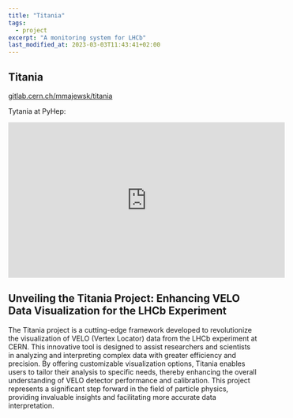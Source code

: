 ```yaml
---
title: "Titania"
tags:
  - project
excerpt: "A monitoring system for LHCb"
last_modified_at: 2023-03-03T11:43:41+02:00
---
```


## Titania

[gitlab.cern.ch/mmajewsk/titania](https://gitlab.cern.ch/mmajewsk/titania)

Tytania at PyHep:

<iframe width="560" height="315" src="https://www.youtube.com/embed/t0chvrIvIT4?si=6nXoWuRDzaHYlDct" title="YouTube video player" frameborder="0" allow="accelerometer; autoplay; clipboard-write; encrypted-media; gyroscope; picture-in-picture; web-share" referrerpolicy="strict-origin-when-cross-origin" allowfullscreen></iframe>

## Unveiling the Titania Project: Enhancing VELO Data Visualization for the LHCb Experiment

The Titania project is a cutting-edge framework developed to revolutionize the visualization of VELO (Vertex Locator) data from the LHCb experiment at CERN. This innovative tool is designed to assist researchers and scientists in analyzing and interpreting complex data with greater efficiency and precision. 
By offering customizable visualization options, Titania enables users to tailor their analysis to specific needs, thereby enhancing the overall understanding of VELO detector performance and calibration. This project represents a significant step forward in the field of particle physics, providing invaluable insights and facilitating more accurate data interpretation.
